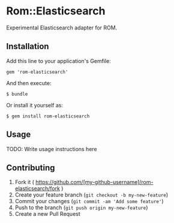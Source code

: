 # Rom::Elasticsearch

Experimental Elasticsearch adapter for ROM.

## Installation

Add this line to your application's Gemfile:

    gem 'rom-elasticsearch'

And then execute:

    $ bundle

Or install it yourself as:

    $ gem install rom-elasticsearch

## Usage

TODO: Write usage instructions here

## Contributing

1. Fork it ( https://github.com/[my-github-username]/rom-elasticsearch/fork )
2. Create your feature branch (`git checkout -b my-new-feature`)
3. Commit your changes (`git commit -am 'Add some feature'`)
4. Push to the branch (`git push origin my-new-feature`)
5. Create a new Pull Request
